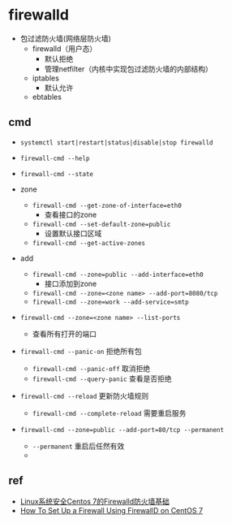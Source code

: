 # firewalld

+ 包过滤防火墙(网络层防火墙)
    + firewalld（用户态）
        + 默认拒绝
        + 管理netfilter（内核中实现包过滤防火墙的内部结构）
    + iptables
        + 默认允许
    + ebtables

## cmd

+ `systemctl start|restart|status|disable|stop firewalld`
    

+ `firewall-cmd --help`
+ `firewall-cmd --state`

+ zone
    + `firewall-cmd --get-zone-of-interface=eth0`
        + 查看接口的zone
    + `firewall-cmd --set-default-zone=public`
        + 设置默认接口区域
    + `firewall-cmd --get-active-zones`

+ add
    + `firewall-cmd --zone=public --add-interface=eth0`
        + 接口添加到zone
    + `firewall-cmd --zone=<zone name> --add-port=8080/tcp` 
    + `firewall-cmd --zone=work --add-service=smtp`

+ `firewall-cmd --zone=<zone name> --list-ports`
    + 查看所有打开的端口
    

+ `firewall-cmd --panic-on` 拒绝所有包
    + `firewall-cmd --panic-off` 取消拒绝
    + `firewall-cmd --query-panic` 查看是否拒绝

+ `firewall-cmd --reload` 更新防火墙规则
    + `firewall-cmd --complete-reload` 需要重启服务

+ `firewall-cmd --zone=public --add-port=80/tcp --permanent`
    + `--permanent` 重启后任然有效
    +


## ref

+ [Linux系统安全Centos 7的Firewalld防火墙基础](https://zhuanlan.zhihu.com/p/94101480)
+ [How To Set Up a Firewall Using FirewallD on CentOS 7](https://www.digitalocean.com/community/tutorials/how-to-set-up-a-firewall-using-firewalld-on-centos-7)